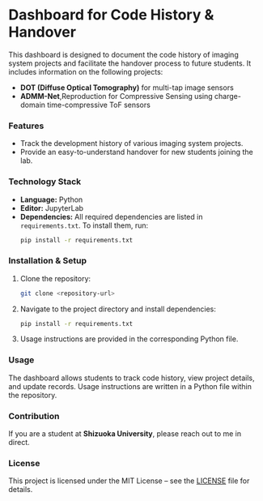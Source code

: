 
# Dashboard for Code History & Handover

This dashboard is designed to document the code history of imaging system projects and facilitate the handover process to future students. It includes information on the following projects:

- **DOT (Diffuse Optical Tomography)** for multi-tap image sensors
- **ADMM-Net**,Reproduction for Compressive Sensing using charge-domain time-compressive ToF sensors

### Features

- Track the development history of various imaging system projects.
- Provide an easy-to-understand handover for new students joining the lab.

### Technology Stack

- **Language:** Python
- **Editor:** JupyterLab
- **Dependencies:** All required dependencies are listed in `requirements.txt`. To install them, run:
  ```bash
  pip install -r requirements.txt
  ```

### Installation & Setup

1. Clone the repository:
   ```bash
   git clone <repository-url>
   ```

2. Navigate to the project directory and install dependencies:
   ```bash
   pip install -r requirements.txt
   ```

3. Usage instructions are provided in the corresponding Python file.

### Usage

The dashboard allows students to track code history, view project details, and update records. Usage instructions are written in a Python file within the repository.

### Contribution

If you are a student at **Shizuoka University**, please reach out to me in direct.

### License

This project is licensed under the MIT License – see the [LICENSE](LICENSE) file for details.
